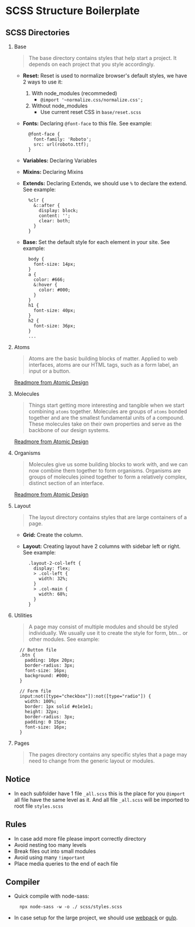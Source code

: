 # SCSS Structure Boilerplate

SCSS Directories
------
1. Base

    > The base directory contains styles that help start a project. It depends on each project that you style accordingly.

    * **Reset:** Reset is used to normalize browser's default styles, we have 2 ways to use it:
      1. With node_modules (recommeded)
          - `@import '~normalize.css/normalize.css';`
      2. Without node_modules
          - Use current reset CSS in `base/reset.scss`
    * **Fonts:** Declaring `@font-face` to this file. See example:

      ```
        @font-face {
          font-family: 'Roboto';
          src: url(roboto.ttf);
        }
      ```

    * **Variables:** Declaring Variables
    * **Mixins:** Declaring Mixins
    * **Extends:** Declaring Extends, we should use `%` to declare the extend. See example:

      ```
        %clr {
          &::after {
            display: block;
            content: '';
            clear: both;
          }
        }
      ```

    * **Base:** Set the default style for each element in your site. See example:

      ```
        body {
          font-size: 14px;
        }
        a {
          color: #666;
          &:hover {
            color: #000;
          }
        }
        h1 {
          font-size: 40px;
        }
        h2 {
          font-size: 36px;
        }
        ...
      ```

2. Atoms
    > Atoms are the basic building blocks of matter. Applied to web interfaces, atoms are our HTML tags, such as a form label, an input or a button.

    [Readmore from Atomic Design](https://bradfrost.com/blog/post/atomic-web-design/#atoms)

3. Molecules
    > Things start getting more interesting and tangible when we start combining `atoms` together. Molecules are groups of `atoms` bonded together and are the smallest fundamental units of a compound. These molecules take on their own properties and serve as the backbone of our design systems.

    [Readmore from Atomic Design](https://bradfrost.com/blog/post/atomic-web-design/#molecules)

4. Organisms
    > Molecules give us some building blocks to work with, and we can now combine them together to form organisms. Organisms are groups of molecules joined together to form a relatively complex, distinct section of an interface.

    [Readmore from Atomic Design](https://bradfrost.com/blog/post/atomic-web-design/#organisms)

5. Layout

    > The layout directory contains styles that are large containers of a page.

    * **Grid:** Create the column.
    * **Layout:** Creating layout have 2 columns with sidebar left or right. See example:

      ```
        .layout-2-col-left {
          display: flex;
          > .col-left {
            width: 32%;
          }
          > .col-main {
            width: 68%;
          }
        }
      ```

6. Utilities
  
    > A page may consist of multiple modules and should be styled individually. We usually use it to create the style for form, btn... or other modules. See example:

    ```
      // Button file
      .btn {
        padding: 10px 20px;
        border-radius: 3px;
        font-size: 16px;
        background: #000;
      }

      // Form file
      input:not([type="checkbox"]):not([type="radio"]) {
        width: 100%;
        border: 1px solid #e1e1e1;
        height: 32px;
        border-radius: 3px;
        padding: 0 15px;
        font-size: 16px;
      }
    ```

7. Pages
    
    > The pages directory contains any specific styles that a page may need to change from the generic layout or modules.


Notice
------
   * In each subfolder have 1 file `_all.scss` this is the place for you `@import` all file have the same level as it. And all file `_all.scss` will be imported to root file `styles.scss`

Rules
------
  * In case add more file please import correctly directory
  * Avoid nesting too many levels
  * Break files out into small modules
  * Avoid using many `!important`
  * Place media queries to the end of each file

Compiler
------
  * Quick compile with node-sass: 
      ```
        npx node-sass -w -o ./ scss/styles.scss
      ```
    
  * In case setup for the large project, we should use [webpack](https://webpack.js.org/) or [gulp](https://gulpjs.com/).

